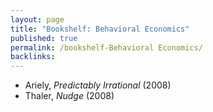 ```yaml
---
layout: page
title: "Bookshelf: Behavioral Economics"
published: true
permalink: /bookshelf-Behavioral Economics/
backlinks: 
---
```


* Ariely, *Predictably Irrational* (2008)
* Thaler, *Nudge* (2008)
